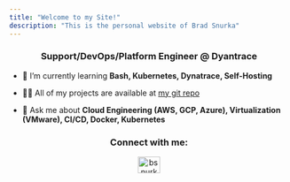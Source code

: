 ```yaml
---
title: "Welcome to my Site!"
description: "This is the personal website of Brad Snurka"
---
```

<h3 align="center">Support/DevOps/Platform Engineer @ Dyantrace</h3>

- 🌱 I’m currently learning **Bash, Kubernetes, Dynatrace, Self-Hosting**

- 👨‍💻 All of my projects are available at [my git repo](https://github.com/Loafabreadly?tab=repositories)

- 💬 Ask me about **Cloud Engineering (AWS, GCP, Azure), Virtualization (VMware), CI/CD, Docker, Kubernetes**

<h3 align="center">Connect with me:</h3>
<p align="center">
<a href="https://linkedin.com/in/bsnurka" target="blank"><img align="center" src="https://raw.githubusercontent.com/rahuldkjain/github-profile-readme-generator/master/src/images/icons/Social/linked-in-alt.svg" alt="bsnurka" height="30" width="40" /></a>
</p>
